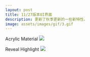 ```yaml
---
layout: post
title: 11/27版本UI界面
description: 更新了秋季更新的一些新特性。
image: assets/images/gif/3.gif
---
```


Acrylic Material
![]({{site.url}}/{{site.baseurl}}/assets/images/gif/1.gif)

Reveal Highlight
![]({{site.url}}/{{site.baseurl}}/assets/images/gif/2.gif)